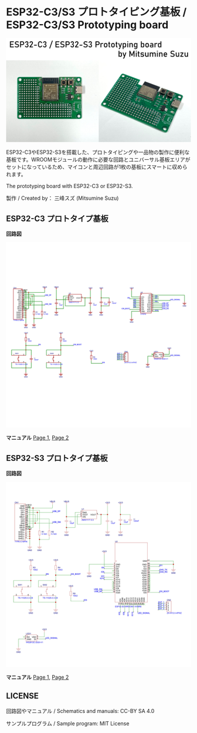 # ESP32-C3/S3 プロトタイピング基板 / ESP32-C3/S3 Prototyping board

![ESP32-C3 and ESP32-S3 Prototyping board](TopImage.jpg)

ESP32-C3やESP32-S3を搭載した、プロトタイピングや一品物の製作に便利な基板です。WROOMモジュールの動作に必要な回路とユニバーサル基板エリアがセットになっているため、マイコンと周辺回路が1枚の基板にスマートに収められます。

The prototyping board with ESP32-C3 or ESP32-S3.

製作 / Created by： 三峰スズ (Mitsumine Suzu)

## ESP32-C3 プロトタイプ基板

**回路図**

![Schematics for ESP32-C3 board](ESP32C3_Schematics.jpg)

**マニュアル** [Page 1](ESP32C3_Manual_P1.jpg), [Page 2](ESP32C3_Manual_P2.jpg)

## ESP32-S3 プロトタイプ基板

**回路図**

![Schematics for ESP32-S3 board](ESP32S3_Schematics.jpg)

**マニュアル** [Page 1](ESP32S3_Manual_P1.jpg), [Page 2](ESP32S3_Manual_P2.jpg)

## LICENSE

回路図やマニュアル / Schematics and manuals: CC-BY SA 4.0

サンプルプログラム / Sample program: MIT License
